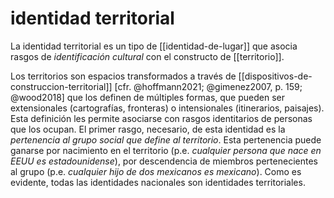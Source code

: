 # identidad territorial
La identidad territorial es un tipo de [[identidad-de-lugar]] que asocia rasgos de *identificación cultural* con el constructo de [[territorio]].

Los territorios son espacios transformados a través de [[dispositivos-de-construccion-territorial]] \[cfr. @hoffmann2021; @gimenez2007, p. 159; @wood2018\] que los definen de múltiples formas, que pueden ser extensionales (cartografías, fronteras) o intensionales (itinerarios, paisajes). Esta definición les permite asociarse con rasgos identitarios de personas que los ocupan. El primer rasgo, necesario, de esta identidad es la *pertenencia al grupo social que define al territorio*. Esta pertenencia puede ganarse por nacimiento en el territorio (p.e. *cualquier persona que nace en EEUU es estadounidense*), por descendencia de miembros pertenecientes al grupo (p.e. *cualquier hijo de dos mexicanos es mexicano*). Como es evidente, todas las identidades nacionales son identidades territoriales.

